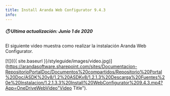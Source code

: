 ```yaml
---
title: Install Aranda Web Configurator 9.4.3
info:
---
```


##### 🕐 Ultima actualización: Junio 1 de 2020


El siguiente video muestra como realizar la instalación Aranda Web Configurator.


[![]({{ site.baseurl }}/styleguide/images/video.jpg)](https://arandasoftware.sharepoint.com/sites/Documentacion-RepositorioPortalDoc/Documentos%20compartidos/Repositorio%20Portal%20Doc/ASDK%20v8/1.2%20ASDKv8/1.2.1.3%20Descarga%20Fuentes%20e%20Instalacion/1.2.1.3.3%20Install%20WebConfigurator%209.4.3.mp4?App=OneDriveWebVideo"Video Title").
